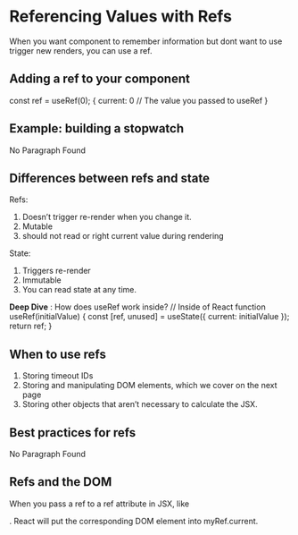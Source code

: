 # Referencing Values with Refs

When you want component to remember information but dont want to use trigger new renders, you can use a ref.

## Adding a ref to your component

const ref = useRef(0);
{ 
  current: 0 // The value you passed to useRef
}

## Example: building a stopwatch

No Paragraph Found

## Differences between refs and state

Refs: 
1. Doesn’t trigger re-render when you change it.
2. Mutable
3. should not read or right current value during rendering

State:
1. Triggers re-render 
2. Immutable
3. You can read state at any time. 

**Deep Dive** : How does useRef work inside? 
// Inside of React
function useRef(initialValue) {
  const [ref, unused] = useState({ current: initialValue });
  return ref;
}

## When to use refs 

1. Storing timeout IDs
2. Storing and manipulating DOM elements, which we cover on the next page
3. Storing other objects that aren’t necessary to calculate the JSX.

## Best practices for refs

No Paragraph Found

## Refs and the DOM

When you pass a ref to a ref attribute in JSX, like <div ref={myRef}>. React will put the corresponding DOM element into myRef.current. 
